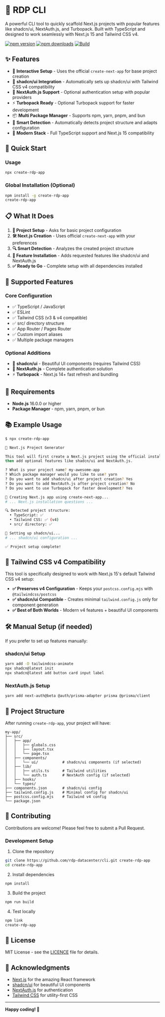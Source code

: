 # 🚀 RDP CLI

A powerful CLI tool to quickly scaffold Next.js projects with popular features like shadcn/ui, NextAuth.js, and Turbopack. Built with TypeScript and designed to work seamlessly with Next.js 15 and Tailwind CSS v4.

[![npm version](https://img.shields.io/npm/v/create-rdp-app.svg)](https://www.npmjs.com/package/create-rdp-app)
[![npm downloads](https://img.shields.io/npm/dm/create-rdp-app.svg)](https://www.npmjs.com/package/create-rdp-app)
[![Build](https://github.com/rdp-datacenter/cli/actions/workflows/publish.yml/badge.svg)](https://github.com/rdp-datacenter/cli/actions/workflows/publish.yml)

## ✨ Features

- 🎯 **Interactive Setup** - Uses the official `create-next-app` for base project creation
- 🎨 **shadcn/ui Integration** - Automatically sets up shadcn/ui with Tailwind CSS v4 compatibility
- 🔐 **NextAuth.js Support** - Optional authentication setup with popular providers
- ⚡ **Turbopack Ready** - Optional Turbopack support for faster development
- 📦 **Multi Package Manager** - Supports npm, yarn, pnpm, and bun
- 🔧 **Smart Detection** - Automatically detects project structure and adapts configuration
- 🌟 **Modern Stack** - Full TypeScript support and Next.js 15 compatibility

## 🚀 Quick Start

### Usage

```bash
npx create-rdp-app
```

### Global Installation (Optional)

```bash
npm install -g create-rdp-app
create-rdp-app
```

## 📋 What It Does

1. **🎯 Project Setup** - Asks for basic project configuration
2. **🛠️ Next.js Creation** - Uses official `create-next-app` with your preferences
3. **🔍 Smart Detection** - Analyzes the created project structure
4. **🎨 Feature Installation** - Adds requested features like shadcn/ui and NextAuth.js
5. **✅ Ready to Go** - Complete setup with all dependencies installed

## 🎨 Supported Features

### Core Configuration
- ✅ TypeScript / JavaScript
- ✅ ESLint
- ✅ Tailwind CSS (v3 & v4 compatible)
- ✅ src/ directory structure
- ✅ App Router / Pages Router
- ✅ Custom import aliases
- ✅ Multiple package managers

### Optional Additions
- 🎨 **shadcn/ui** - Beautiful UI components (requires Tailwind CSS)
- 🔐 **NextAuth.js** - Complete authentication solution
- ⚡ **Turbopack** - Next.js 14+ fast refresh and bundling

## 🔧 Requirements

- **Node.js** 16.0.0 or higher
- **Package Manager** - npm, yarn, pnpm, or bun

## 📚 Example Usage

```bash
$ npx create-rdp-app

🚀 Next.js Project Generator

This tool will first create a Next.js project using the official installer,
then add optional features like shadcn/ui and NextAuth.js.

? What is your project name? my-awesome-app
? Which package manager would you like to use? yarn
? Do you want to add shadcn/ui after project creation? Yes
? Do you want to add NextAuth.js after project creation? No
? Do you want to use Turbopack for faster development? Yes

🚀 Creating Next.js app using create-next-app...
# ... Next.js installation questions ...

🔍 Detected project structure:
  • TypeScript: ✅
  • Tailwind CSS: ✅ (v4)
  • src/ directory: ✅

🎨 Setting up shadcn/ui...
# ... shadcn/ui configuration ...

✅ Project setup complete!
```

## 🎯 Tailwind CSS v4 Compatibility

This tool is specifically designed to work with Next.js 15's default Tailwind CSS v4 setup:

- **✅ Preserves v4 Configuration** - Keeps your `postcss.config.mjs` with `@tailwindcss/postcss`
- **✅ shadcn/ui Compatible** - Creates minimal `tailwind.config.js` only for component generation
- **✅ Best of Both Worlds** - Modern v4 features + beautiful UI components

## 🛠️ Manual Setup (if needed)

If you prefer to set up features manually:

### shadcn/ui Setup
```bash
yarn add -D tailwindcss-animate
npx shadcn@latest init
npx shadcn@latest add button card input label
```

### NextAuth.js Setup
```bash
yarn add next-auth@beta @auth/prisma-adapter prisma @prisma/client
```

## 📁 Project Structure

After running `create-rdp-app`, your project will have:

```
my-app/
├── src/
│   ├── app/
│   │   ├── globals.css
│   │   ├── layout.tsx
│   │   └── page.tsx
│   ├── components/
│   │   └── ui/           # shadcn/ui components (if selected)
│   ├── lib/
│   │   ├── utils.ts      # Tailwind utilities
│   │   └── auth.ts       # NextAuth config (if selected)
│   ├── hooks/
│   └── types/
├── components.json       # shadcn/ui config
├── tailwind.config.js    # Minimal config for shadcn/ui
├── postcss.config.mjs    # Tailwind v4 config
└── package.json
```

## 🤝 Contributing

Contributions are welcome! Please feel free to submit a Pull Request.

### Development Setup

1. Clone the repository
```bash
git clone https://github.com/rdp-datacenter/cli.git create-rdp-app
cd create-rdp-app
```

2. Install dependencies
```bash
npm install
```

3. Build the project
```bash
npm run build
```

4. Test locally
```bash
npm link
create-rdp-app
```

## 📄 License

MIT License - see the [LICENCE](LICENCE) file for details.

## 🙏 Acknowledgments

- [Next.js](https://nextjs.org/) for the amazing React framework
- [shadcn/ui](https://ui.shadcn.com/) for beautiful UI components
- [NextAuth.js](https://next-auth.js.org/) for authentication
- [Tailwind CSS](https://tailwindcss.com/) for utility-first CSS

---

**Happy coding! 🚀**
